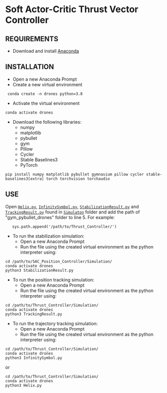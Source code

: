 # Soft Actor-Critic Thrust Vector Controller
## REQUIREMENTS 
- Download and install [Anaconda](https://www.anaconda.com/download/success)
## INSTALLATION
- Open a new Anaconda Prompt
- Create a new virtual environment
```
 conda create -n drones python=3.8
```
- Activate the virtual environment
```
conda activate drones
```
- Download the following libraries:
	- numpy
	- matplotlib
	- pybullet
	- gym
	- Pillow
	- Cycler
	- Stable Baselines3
	- PyTorch
```
pip install numpy matplotlib pybullet gymnasium pillow cycler stable-baselines3[extra] torch torchvision torchaudio 
```
## USE
Open [`Helix.py`](Simulation/Helix.py), [`InfinitySymbol.py`](Simulation/InfinitySymbol.py), [`StabilizationResult.py`](Simulation/StabilizationResult.py) and [`TrackingResult.py`](Simulation/TrackingResult.py) found in [`Simulaton`](Simulation) folder and add the path of "gym_pybullet_drones" folder to line 5. 
For example:
```
   sys.path.append('/path/to/Thrust_Controller/')
```
- To run the stabilization simulation:
	- Open a new Anaconda Prompt
	- Run the file using the created virtual environment as the python interpreter using:
```
cd /path/to/SAC_Position_Controller/Simulation/
conda activate drones
python3 StabilizationResult.py
```

- To run the position tracking simulation:
	- Open a new Anaconda Prompt
	- Run the file using the created virtual environment as the python interpreter using:
```
cd /path/to/Thrust_Controller/Simulation/
conda activate drones
python3 TrackingResult.py
```

- To run the trajectory tracking simulation:
	- Open a new Anaconda Prompt
	- Run the file using the created virtual environment as the python interpreter using:
```
cd /path/to/Thrust_Controller/Simulation/
conda activate drones
python3 InfinitySymbol.py
```
or
```
cd /path/to/Thrust_Controller/Simulation/
conda activate drones
python3 Helix.py
```
